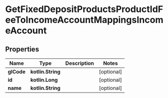 
# GetFixedDepositProductsProductIdFeeToIncomeAccountMappingsIncomeAccount

## Properties
| Name | Type | Description | Notes |
| ------------ | ------------- | ------------- | ------------- |
| **glCode** | **kotlin.String** |  |  [optional] |
| **id** | **kotlin.Long** |  |  [optional] |
| **name** | **kotlin.String** |  |  [optional] |



